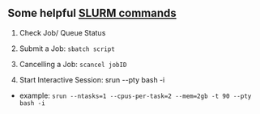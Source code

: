 ## Some helpful [SLURM commands](https://help.rc.ufl.edu/doc/SLURM_Commands)

1. Check Job/ Queue Status

2. Submit a Job: `sbatch script`

3. Cancelling a Job: `scancel jobID`

4. Start Interactive Session: srun <resources> --pty bash -i
  * example: `srun --ntasks=1 --cpus-per-task=2 --mem=2gb -t 90 --pty bash -i`
